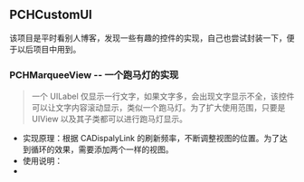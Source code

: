 ## PCHCustomUI
该项目是平时看别人博客，发现一些有趣的控件的实现，自己也尝试封装一下，便于以后项目中用到。
### PCHMarqueeView -- 一个跑马灯的实现
> 一个 UILabel 仅显示一行文字，如果文字多，会出现文字显示不全，该控件可以让文字内容滚动显示，类似一个跑马灯。为了扩大使用范围，只要是 UIView 以及其子类都可以进行跑马灯显示。
- 实现原理：根据 CADispalyLink 的刷新频率，不断调整视图的位置。为了达到循环的效果，需要添加两个一样的视图。
- 使用说明：
- 


